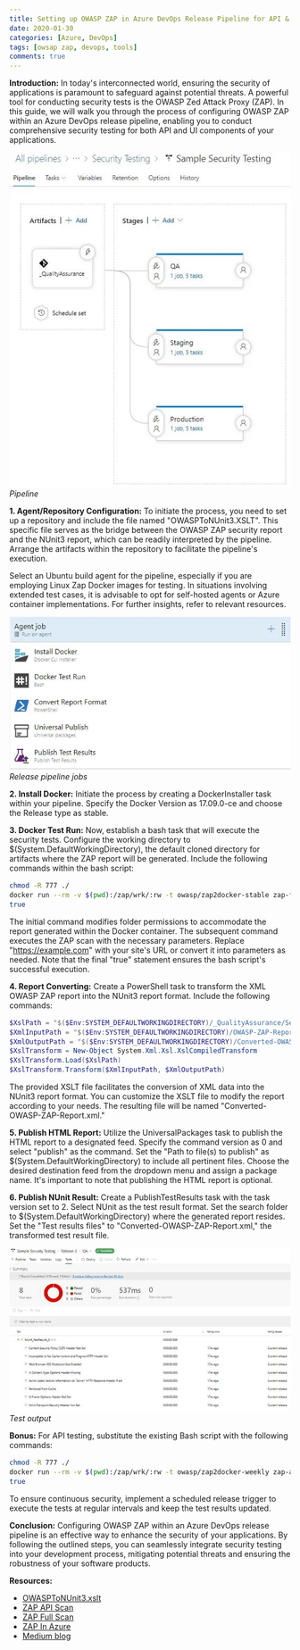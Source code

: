 ```yaml
---
title: Setting up OWASP ZAP in Azure DevOps Release Pipeline for API & UI
date: 2020-01-30
categories: [Azure, DevOps]
tags: [owsap zap, devops, tools]
comments: true
---
```


**Introduction:**
In today's interconnected world, ensuring the security of applications is paramount to safeguard against potential threats. A powerful tool for conducting security tests is the OWASP Zed Attack Proxy (ZAP). In this guide, we will walk you through the process of configuring OWASP ZAP within an Azure DevOps release pipeline, enabling you to conduct comprehensive security testing for both API and UI components of your applications.

![Pipeline](/assets/images/2020-01-30-tools-azure-devops-owasp-zap_1.JPG)
_Pipeline_


**1. Agent/Repository Configuration:**
To initiate the process, you need to set up a repository and include the file named "OWASPToNUnit3.XSLT". This specific file serves as the bridge between the OWASP ZAP security report and the NUnit3 report, which can be readily interpreted by the pipeline. Arrange the artifacts within the repository to facilitate the pipeline's execution.

Select an Ubuntu build agent for the pipeline, especially if you are employing Linux Zap Docker images for testing. In situations involving extended test cases, it is advisable to opt for self-hosted agents or Azure container implementations. For further insights, refer to relevant resources.

![Release pipeline jobs](/assets/images/2020-01-30-tools-azure-devops-owasp-zap_2.JPG)
_Release pipeline jobs_


**2. Install Docker:**
Initiate the process by creating a DockerInstaller task within your pipeline. Specify the Docker Version as 17.09.0-ce and choose the Release type as stable.

**3. Docker Test Run:**
Now, establish a bash task that will execute the security tests. Configure the working directory to $(System.DefaultWorkingDirectory), the default cloned directory for artifacts where the ZAP report will be generated. Include the following commands within the bash script:

```bash
chmod -R 777 ./
docker run --rm -v $(pwd):/zap/wrk/:rw -t owasp/zap2docker-stable zap-full-scan.py -t https://example.com -g gen.conf -x OWASP-ZAP-Report.xml -r scan-report.html
true
```

The initial command modifies folder permissions to accommodate the report generated within the Docker container. The subsequent command executes the ZAP scan with the necessary parameters. Replace "https://example.com" with your site's URL or convert it into parameters as needed. Note that the final "true" statement ensures the bash script's successful execution.

**4. Report Converting:**
Create a PowerShell task to transform the XML OWASP ZAP report into the NUnit3 report format. Include the following commands:

```powershell
$XslPath = "$($Env:SYSTEM_DEFAULTWORKINGDIRECTORY)/_QualityAssurance/SecurityTest/OWASPToNUnit3.xslt"
$XmlInputPath = "$($Env:SYSTEM_DEFAULTWORKINGDIRECTORY)/OWASP-ZAP-Report.xml"
$XmlOutputPath = "$($Env:SYSTEM_DEFAULTWORKINGDIRECTORY)/Converted-OWASP-ZAP-Report.xml"
$XslTransform = New-Object System.Xml.Xsl.XslCompiledTransform
$XslTransform.Load($XslPath)
$XslTransform.Transform($XmlInputPath, $XmlOutputPath)
```

The provided XSLT file facilitates the conversion of XML data into the NUnit3 report format. You can customize the XSLT file to modify the report according to your needs. The resulting file will be named "Converted-OWASP-ZAP-Report.xml."

**5. Publish HTML Report:**
Utilize the UniversalPackages task to publish the HTML report to a designated feed. Specify the command version as 0 and select "publish" as the command. Set the "Path to file(s) to publish" as $(System.DefaultWorkingDirectory) to include all pertinent files. Choose the desired destination feed from the dropdown menu and assign a package name. It's important to note that publishing the HTML report is optional.

**6. Publish NUnit Result:**
Create a PublishTestResults task with the task version set to 2. Select NUnit as the test result format. Set the search folder to $(System.DefaultWorkingDirectory) where the generated report resides. Set the "Test results files" to "Converted-OWASP-ZAP-Report.xml," the transformed test result file.

![Test output](/assets/images/2020-01-30-tools-azure-devops-owasp-zap_3.JPG)
_Test output_


**Bonus:**
For API testing, substitute the existing Bash script with the following commands:

```bash
chmod -R 777 ./
docker run --rm -v $(pwd):/zap/wrk/:rw -t owasp/zap2docker-weekly zap-api-scan.py -t https://example.com/swagger/v1/swagger.json -f openapi -g api-scan.conf -x OWASP-ZAP-Report.xml -r api-scan-report.html
true
```

To ensure continuous security, implement a scheduled release trigger to execute the tests at regular intervals and keep the test results updated.

**Conclusion:**
Configuring OWASP ZAP within an Azure DevOps release pipeline is an effective way to enhance the security of your applications. By following the outlined steps, you can seamlessly integrate security testing into your development process, mitigating potential threats and ensuring the robustness of your software products.

**Resources:**
- [OWASPToNUnit3.xslt](https://gist.github.com/sudhinsr/6dad07c20785d8d00ffd406a6c581b15)
- [ZAP API Scan](https://github.com/zaproxy/zaproxy/wiki/ZAP-API-Scan)
- [ZAP Full Scan](https://github.com/zaproxy/zaproxy/wiki/ZAP-Full-Scan)
- [ZAP In Azure](https://devblogs.microsoft.com/premier-developer/azure-devops-pipelines-leveraging-owasp-zap-in-the-release-pipeline)
- [Medium blog](https://medium.com/@sudhinsureshr/azure-devops-configure-owasp-zap-in-release-pipeline-1a40b0f79e3b)